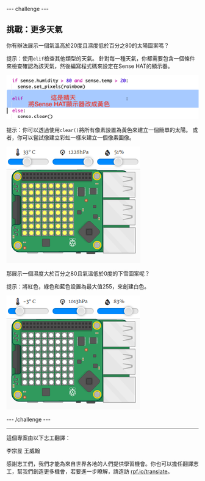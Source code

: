 --- challenge ---

## 挑戰：更多天氣

你有辦法展示一個氣溫高於20度且濕度低於百分之80的太陽圖案嗎？

提示：使用`elif`檢查其他類型的天氣。 針對每一種天氣，你都需要包含一個條件來檢查確認為該天氣，然後編寫程式碼來設定在Sense HAT的顯示器。

![螢幕截圖](images/rainbow-elif.png)

提示：你可以透過使用`clear()`將所有像素設置為黃色來建立一個簡單的太陽。 或者，你可以嘗試像建立彩虹一樣來建立一個像素圖像。

![螢幕截圖](images/rainbow-sun.png)

那展示一個濕度大於百分之80且氣溫低於0度的下雪圖案呢？

提示：將紅色，綠色和藍色設置為最大值255，來創建白色。

![螢幕截圖](images/rainbow-snow.png)

--- /challenge ---

***

這個專案由以下志工翻譯：

李宗昱
王威翰

感謝志工們，我們才能為來自世界各地的人們提供學習機會。你也可以擔任翻譯志工，幫我們創造更多機會，若要進一步瞭解，請造訪 [rpf.io/translate](https://rpf.io/translate)。
